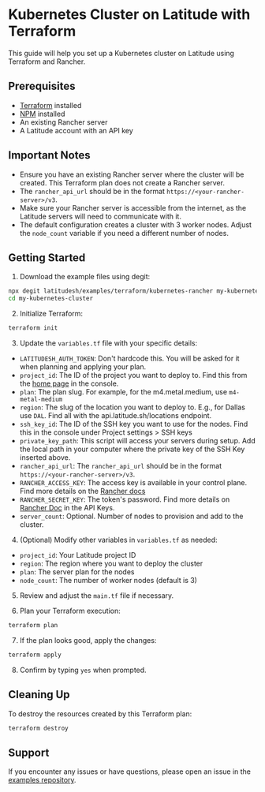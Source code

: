 
# Kubernetes Cluster on Latitude with Terraform

This guide will help you set up a Kubernetes cluster on Latitude using Terraform and Rancher.

## Prerequisites

- [Terraform](https://www.terraform.io/downloads.html) installed
- [NPM](https://www.npmjs.com/get-npm) installed
- An existing Rancher server
- A Latitude account with an API key

## Important Notes

- Ensure you have an existing Rancher server where the cluster will be created. This Terraform plan does not create a Rancher server.
- The `rancher_api_url` should be in the format `https://<your-rancher-server>/v3`.
- Make sure your Rancher server is accessible from the internet, as the Latitude servers will need to communicate with it.
- The default configuration creates a cluster with 3 worker nodes. Adjust the `node_count` variable if you need a different number of nodes.

## Getting Started

1. Download the example files using degit:

```bash
npx degit latitudesh/examples/terraform/kubernetes-rancher my-kubernetes-cluster
cd my-kubernetes-cluster
```

2. Initialize Terraform:

```bash
terraform init
```

3. Update the `variables.tf` file with your specific details:

- `LATITUDESH_AUTH_TOKEN`: Don't hardcode this. You will be asked for it when planning and applying your plan. 
- `project_id`: The ID of the project you want to deploy to. Find this from the [home page](https://www.latitude.sh/dashboard) in the console.
- `plan`: The plan slug. For example, for the m4.metal.medium, use `m4-metal-medium`
- `region`: The slug of the location you want to deploy to. E.g., for Dallas use `DAL`. Find all with the api.latitude.sh/locations endpoint.
- `ssh_key_id`: The ID of the SSH key you want to use for the nodes. Find this in the console under Project settings > SSH keys
- `private_key_path`: This script will access your servers during setup. Add the local path in your computer where the private key of the SSH Key inserted above.
- `rancher_api_url`: The `rancher_api_url` should be in the format `https://<your-rancher-server>/v3`.
- `RANCHER_ACCESS_KEY`: The access key is available in your control plane. Find more details on the [Rancher docs](https://ranchermanager.docs.rancher.com/reference-guides/user-settings/api-keys)
- `RANCHER_SECRET_KEY`: The token's password. Find more details on [Rancher Doc](https://ranchermanager.docs.rancher.com/reference-guides/user-settings/api-keys) in the API Keys.
- `server_count`: Optional. Number of nodes to provision and add to the cluster.

4. (Optional) Modify other variables in `variables.tf` as needed:

- `project_id`: Your Latitude project ID
- `region`: The region where you want to deploy the cluster
- `plan`: The server plan for the nodes
- `node_count`: The number of worker nodes (default is 3)

5. Review and adjust the `main.tf` file if necessary.

6. Plan your Terraform execution:

```bash
terraform plan
```

7. If the plan looks good, apply the changes:

```bash
terraform apply
```

8. Confirm by typing `yes` when prompted.

## Cleaning Up

To destroy the resources created by this Terraform plan:

```bash
terraform destroy
```

## Support

If you encounter any issues or have questions, please open an issue in the [examples repository](https://github.com/latitudesh/examples/issues).



